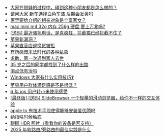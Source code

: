 + [大家在带娃的过程中，碰到这种小朋友都是怎么做的？](https://www.v2ex.com/t/1117126)
+ [请问大家 新车选择白色车漆 后期会发黄吗](https://www.v2ex.com/t/1117141)
+ [家里要给介绍的相亲对象是个富家女？](https://www.v2ex.com/t/1117164)
+ [mac mini m4 32g 内存,256g 硬盘,要上万兆吗?](https://www.v2ex.com/t/1117170)
+ [[送码] 最近骚扰电话，是真疯狂，拦截猫已经拦截不住了](https://www.v2ex.com/t/1117262)
+ [苹果新漏洞？](https://www.v2ex.com/t/1117175)
+ [苹果直营店退换货被拒](https://www.v2ex.com/t/1117299)
+ [有所感慨末法时代的各种乱象](https://www.v2ex.com/t/1117254)
+ [求助，第一次遇到家人去世](https://www.v2ex.com/t/1117397)
+ [35 岁之后的同学都找到了什么样的出路](https://www.v2ex.com/t/1117247)
+ [泪点低有治吗](https://www.v2ex.com/t/1117416)
+ [Windows 大家有什么实用技巧❓](https://www.v2ex.com/t/1117268)
+ [苹果用户群体满足感是不是很低？](https://www.v2ex.com/t/1117467)
+ [6 年 ios 用户转小米使用感受](https://www.v2ex.com/t/1117466)
+ [[最终版] [送码] SlideBrowser 一个轻量的滑动浏览器，给你不一样的交互体验](https://www.v2ex.com/t/1117474)
+ [apple tv 有技术手段使得能够安装爱优腾吗](https://www.v2ex.com/t/1117372)
+ [纳指啥时候触底](https://www.v2ex.com/t/1117443)
+ [聊聊 HDR 照片（看看你的设备是否支持）](https://www.v2ex.com/t/1117431)
+ [2025 年软路由/旁路由的最佳实践是什么](https://www.v2ex.com/t/1117554)
